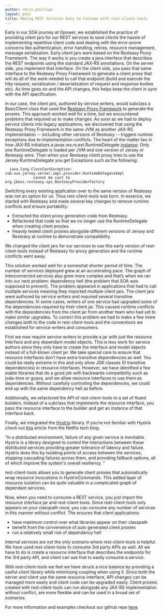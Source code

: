 ```yaml
--- 
author: chris.phillips 
layout: post 
title: Making REST Services Easy to Consume with rest-client-tools
---
```


Early in our SOA journey at Opower, we established the practice of providing
client jars for our REST services to save clients the hassle of implementing
repetitive client code and dealing with the error-prone concerns like
authentication, error handling, retries, resource management, message
serialization. Early client jars were based on the Resteasy Proxy Framework. The
way it works is you create a java interface that describes the REST endpoints
using the standard JAX-RS annotations. On the server side, you implement that
interface. On the client side, you pass that same interface to the Resteasy
Proxy Framework to generate a client proxy that will do all of the work needed
to call that endpoint (build and execute the http request, serialization /
deserialization of request and response bodies etc). As time goes on and the API
changes, this helps keep the client in sync with the API specification. 

In our case, the client jars, authored by service writers, would subclass a
BasicClient class that used the [Resteasy Proxy
Framework](http://docs.jboss.org/resteasy/docs/3.0.9.Final/userguide/html_single/index.html#d4e2143)
to generate the proxies. This approach worked well for a time, but we
encountered problems that required us to make changes. As soon as we had to
deploy service clients into legacy applications, we discovered that using the
Resteasy Proxy Framework in the same JVM as another JAX-RS implementation --
including other versions of Resteasy -- triggers runtime exceptions due to
implementation conflicts. The heart of the matter lies in how JAX-RS initializes
a javax.ws.rs.ext.RuntimeDelegate
[instance](http://docs.oracle.com/javaee/6/api/javax/ws/rs/ext/RuntimeDelegate.html#getInstance()).
Only one RuntimeDelegate is loaded per JVM and one version of Jersey or Resteasy
wins. Then when your Resteasy client proxy tries to use the Jersey
RuntimeDelegate you get Exceptions such as the following:

	  java.lang.ClassCastException: com.sun.jersey.server.impl.provider.RuntimeDelegateImpl
                 cannot be cast to org.jboss.resteasy.spi.ResteasyProviderFactory

Switching every existing application over to the same version of Resteasy was
not an option for us. Thus rest-client-tools was born. In essence, we started
with Resteasy and made several key changes to remove runtime conflicts and
ensure portability:

 * Extracted the client proxy generation code from Resteasy.
 * Refactored that code so that we no longer use the RuntimeDelegate when creating
   client proxies.
 * Heavily tested client proxies alongside different versions of Jersey and
   Resteasy at runtime to demonstrate compatibility.

We changed the client jars for our services to use this early version of
rest-client-tools instead of Resteasy for proxy generation and the runtime
conflicts went away. 

This solution worked well for a somewhat shorter period of time. The number of
services deployed grew at an accelerating pace. The graph of interconnected
services also grew more complex and that’s when we ran into our next problem:
dependency hell (the problem that SOA was supposed to prevent). The problem
appeared in applications that had to call multiple services meaning they
imported multiple client jars. The client jars were authored by service writers
and required several transitive dependencies. In some cases, writers of one
service had upgraded some of the dependencies required by their client jar. This
caused runtime conflicts with the dependencies from the client jar from another
team who had yet to make similar upgrades. To correct this problem we had to
make a few more changes both to the code in rest-client-tools and the
conventions we established for service writers and consumers. 

First we now require service writers to provide a jar with just the resource
interface and any dependant model objects. This is less work for service authors
since they only have to create the interface and model objects instead of a
full-blown client jar. We take special care to ensure that resource interfaces
don’t have extra transitive dependencies as well. You could be really extreme in
this and only allow JDK classes (0 transitive dependencies) in resource
interfaces. However, we have identified a few stable libraries that do a good
job with backwards compatibility such as joda-time or guava, and we allow
resource interfaces to use  them as dependencies. Without carefully controlling
the dependencies, we could end up with the same dependency hell as before. 

Additionally, we refactored the API of rest-client-tools to a set of fluent
builders. Instead of a subclass that implements the resource interface, you pass
the resource interface to the builder and get an instance of that interface
back. 

Finally, we integrated the [Hystrix](https://github.com/Netflix/Hystrix)
library. If you’re not familiar with Hystrix check out
[this](http://techblog.netflix.com/2012/11/hystrix.html) article from the
Netflix tech blog.

“In a distributed environment, failure of any given service is inevitable.
Hystrix is a library designed to control the interactions between these
distributed services providing greater tolerance of latency and failure. Hystrix
does this by isolating points of access between the services, stopping cascading
failures across them, and providing fallback options, all of which improve the
system's overall resiliency. “

rest-client-tools allows you to generate client proxies that automatically wrap
resource invocations in HystrixCommands. This added layer of resource isolation
can be quite valuable in a complicated graph of dependant services. 

Now, when you need to consume a REST service, you just import the resource
interface jar and rest-client-tools. Since rest-client-tools only appears on
your classpath once, you can consume any number of services in this manner
without conflict. The ensures that client applications:

 * have maximum control over what libraries appear on their classpath
 * benefit from the convenience of auto generated client proxies
 * run a relatively small risk of dependency hell

Internal services are not the only scenario where rest-client-tools is helpful.
We have used rest-client-tools to consume 3rd party APIs as well. All we have to
do is create a resource interface that describes the endpoints for the 3rd party
API, and client can use that to easily consume a service.

With rest-client-tools we feel we have struck a nice balance by providing a
useful client library while minimizing coupling when using it. Since both the
server and client use the same resource interface, API changes can be managed
more easily and client code can be upgraded easily. Client proxies created with
rest-client-tools can run alongside any JAX-RS implementation without conflict,
are more flexible and can be used in a broad set of scenarios.

For more information and examples checkout our github repo
[here](https://github.com/opower/rest-client-tools). 


